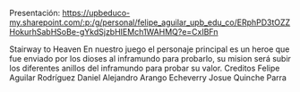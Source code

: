 Presentación: https://upbeduco-my.sharepoint.com/:p:/g/personal/felipe_aguilar_upb_edu_co/ERphPD3tOZZHokurhSabHSoBe-gYkdSjzbHIEMch1WAHMQ?e=CxIBFn

Stairway to Heaven
En nuestro juego el personaje principal es un heroe que fue enviado por los dioses al inframundo para probarlo, su mision será subir los diferentes anillos del inframundo para probar su valor.
Creditos 
Felipe Aguilar Rodríguez
Daniel Alejandro Arango Echeverry
Josue Quinche Parra

